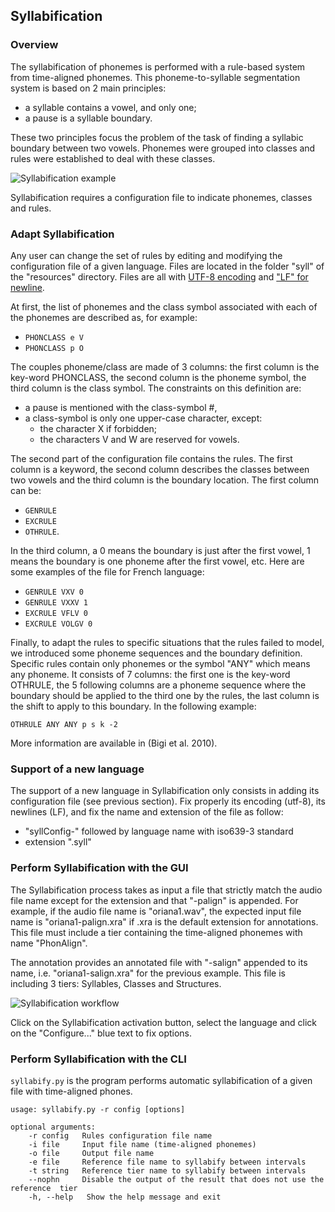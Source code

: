 ## Syllabification

### Overview

The syllabification of phonemes is performed with a rule-based system from
time-aligned phonemes. This phoneme-to-syllable segmentation system is based
on 2 main principles:

* a syllable contains a vowel, and only one;
* a pause is a syllable boundary.

These two principles focus the problem of the task of finding a syllabic
boundary between two vowels. Phonemes were grouped into classes and rules were
established to deal with these classes.

![Syllabification example](./etc/screenshots/syll-example.png)


Syllabification requires a configuration file to indicate phonemes, classes 
and rules.

### Adapt Syllabification

Any user can change the set of rules by editing and modifying the 
configuration file of a given language. Files are located in the folder 
"syll" of the "resources" directory. Files are all with
[UTF-8 encoding](https://en.wikipedia.org/wiki/UTF-8) 
and ["LF" for newline](https://en.wikipedia.org/wiki/Newline).

At first, the list of phonemes and the class symbol associated with each of the
phonemes are described as, for example:

* `PHONCLASS e V`
* `PHONCLASS p O`

The couples phoneme/class are made of 3 columns: the first column is the
key-word PHONCLASS, the second column is the phoneme symbol, the third column
is the class symbol. The constraints on this definition are:

* a pause is mentioned with the class-symbol #,
* a class-symbol is only one upper-case character, except:
    * the character X if forbidden;
    * the characters V and W are reserved for vowels.

The second part of the configuration file contains the rules.
The first column is a keyword, the second column describes the classes between
two vowels and the third column is the boundary location.
The first column can be:

* `GENRULE`
* `EXCRULE`
* `OTHRULE`.

In the third column, a 0 means the boundary is just after the first vowel,
1 means the boundary is one phoneme after the first vowel, etc.
Here are some examples of the file for French language:

* `GENRULE VXV 0`
* `GENRULE VXXV 1`
* `EXCRULE VFLV 0`
* `EXCRULE VOLGV 0`

Finally, to adapt the rules to specific situations that the rules failed to
model, we introduced some phoneme sequences and the boundary definition.
Specific rules contain only phonemes or the symbol "ANY" which means any
phoneme. It consists of 7 columns: the first one is the key-word OTHRULE,
the 5 following columns are a phoneme sequence where the boundary should be
applied to the third one by the rules, the last column is the shift to apply
to this boundary. In the following example:

`OTHRULE ANY ANY p s k -2`

More information are available in (Bigi et al. 2010).


### Support of a new language

The support of a new language in Syllabification only consists in adding
its configuration file (see previous section).
Fix properly its encoding (utf-8), its newlines (LF), 
and fix the name and extension of the file as follow: 
- "syllConfig-" followed by language name with iso639-3 standard
- extension ".syll"


### Perform Syllabification with the GUI

The Syllabification process takes as input a file that strictly match the
audio file name except for the extension and that "-palign" is appended.
For example, if the audio file name is "oriana1.wav", the expected input file
name is "oriana1-palign.xra" if .xra is the default extension for annotations.
This file must include a tier containing the time-aligned phonemes with
name "PhonAlign".

The annotation provides an annotated file with "-salign" appended to its name,
i.e. "oriana1-salign.xra" for the previous example.
This file is including 3 tiers: Syllables, Classes and Structures.

![Syllabification workflow](./etc/figures/syllworkflow.bmp)

Click on the Syllabification activation button, select the language and click
on the "Configure..." blue text to fix options.


### Perform Syllabification with the CLI

`syllabify.py` is the program performs automatic syllabification of a given
file with time-aligned phones.

~~~~~~~~~~~~~~~~~~~~~~~~~~~~~~~~~~~~~~~~~~~~~~
usage: syllabify.py -r config [options]

optional arguments:
    -r config   Rules configuration file name
    -i file     Input file name (time-aligned phonemes)
    -o file     Output file name
    -e file     Reference file name to syllabify between intervals
    -t string   Reference tier name to syllabify between intervals
    --nophn     Disable the output of the result that does not use the reference  tier
    -h, --help   Show the help message and exit
~~~~~~~~~~~~~~~~~~~~~~~~~~~~~~~~~~~~~~~~~~~~~~
